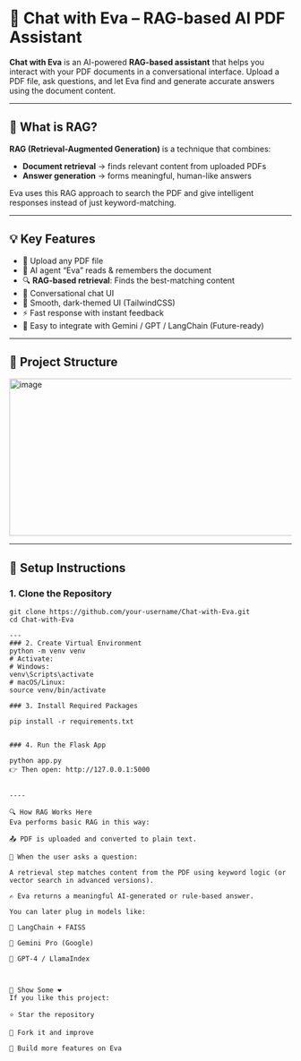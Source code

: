 # 🤖 Chat with Eva – RAG-based AI PDF Assistant

**Chat with Eva** is an AI-powered **RAG-based assistant** that helps you interact with your PDF documents in a conversational interface. Upload a PDF file, ask questions, and let Eva find and generate accurate answers using the document content.

---

## 🧠 What is RAG?

**RAG (Retrieval-Augmented Generation)** is a technique that combines:
- **Document retrieval** → finds relevant content from uploaded PDFs
- **Answer generation** → forms meaningful, human-like answers

Eva uses this RAG approach to search the PDF and give intelligent responses instead of just keyword-matching.

---

## 💡 Key Features

- 📄 Upload any PDF file
- 🧠 AI agent “Eva” reads & remembers the document
- 🔍 **RAG-based retrieval**: Finds the best-matching content
- 💬 Conversational chat UI
- 🧼 Smooth, dark-themed UI (TailwindCSS)
- ⚡ Fast response with instant feedback
- 🧪 Easy to integrate with Gemini / GPT / LangChain (Future-ready)

---

## 📁 Project Structure

<img width="930" height="281" alt="image" src="https://github.com/user-attachments/assets/730fcf69-ad19-4be4-9e08-a5cd6d2be1ac" />

---

## 🔧 Setup Instructions

### 1. Clone the Repository

```
git clone https://github.com/your-username/Chat-with-Eva.git
cd Chat-with-Eva

---
### 2. Create Virtual Environment
python -m venv venv
# Activate:
# Windows:
venv\Scripts\activate
# macOS/Linux:
source venv/bin/activate

### 3. Install Required Packages

pip install -r requirements.txt


### 4. Run the Flask App

python app.py
👉 Then open: http://127.0.0.1:5000


----

🔍 How RAG Works Here
Eva performs basic RAG in this way:

📤 PDF is uploaded and converted to plain text.

🔎 When the user asks a question:

A retrieval step matches content from the PDF using keyword logic (or vector search in advanced versions).

✍️ Eva returns a meaningful AI-generated or rule-based answer.

You can later plug in models like:

🧠 LangChain + FAISS

🔮 Gemini Pro (Google)

🤖 GPT-4 / LlamaIndex



🌟 Show Some ❤️
If you like this project:

⭐ Star the repository

🍴 Fork it and improve

🧩 Build more features on Eva









